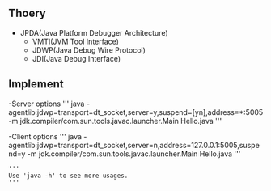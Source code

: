 ## Thoery
- JPDA(Java Platform Debugger Architecture)
	- VMTI(JVM Tool Interface)
	- JDWP(Java Debug Wire Protocol)
	- JDI(Java Debug Interface)

## Implement
-Server options
	'''
	java -agentlib:jdwp=transport=dt_socket,server=y,suspend=[yn],address=*:5005 -m jdk.compiler/com.sun.tools.javac.launcher.Main  Hello.java
	'''

-Client options
	'''
	java -agentlib:jdwp=transport=dt_socket,server=n,address=127.0.0.1:5005,suspend=y -m jdk.compiler/com.sun.tools.javac.launcher.Main  Hello.java
	'''

	'''
	Use 'java -h' to see more usages.
	'''

